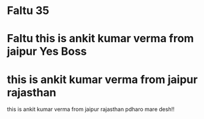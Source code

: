 # Faltu 35
Faltu
this is ankit kumar verma from jaipur
Yes Boss
=======
this is ankit kumar verma from jaipur rajasthan
=======
this is ankit kumar verma from jaipur rajasthan 
pdharo mare desh!!
